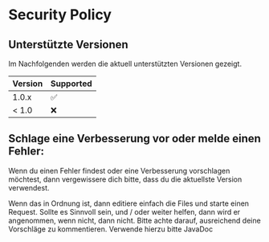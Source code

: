 # Security Policy

## Unterstützte Versionen

Im Nachfolgenden werden die aktuell unterstützten Versionen gezeigt.

| Version | Supported          |
| ------- | ------------------ |
| 1.0.x   | :white_check_mark: |
| < 1.0   | :x:                |

## Schlage eine Verbesserung vor oder melde einen Fehler:

Wenn du einen Fehler findest oder eine Verbesserung vorschlagen möchtest,
dann vergewissere dich bitte, dass du die aktuellste Version verwendest.

Wenn das in Ordnung ist, dann editiere einfach die Files und starte einen Request.
Sollte es Sinnvoll sein, und / oder weiter helfen, dann wird er angenommen, wenn nicht, dann nicht.
Bitte achte darauf, ausreichend deine Vorschläge zu kommentieren. Verwende hierzu bitte JavaDoc
